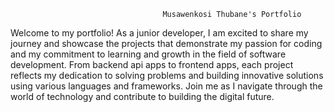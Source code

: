                                       Musawenkosi Thubane's Portfolio
Welcome to my portfolio! As a junior developer, I am excited to share my journey and showcase the projects that demonstrate my passion for coding and my commitment to learning and growth in the field of software development. From backend api apps to frontend apps, each project reflects my dedication to solving problems and building innovative solutions using various languages and frameworks. Join me as I navigate through the world of technology and contribute to building the digital future.
